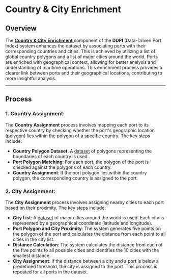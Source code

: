 # Country & City Enrichment

## Overview

The [**Country & City Enrichment** ](../src/post_processing/geo_information_enrichment.py) component of the **DDPI** (Data-Driven Port Index) system enhances the dataset by associating ports with their corresponding countries and cities. This is achieved by utilizing a list of global country polygons and a list of major cities around the world. Ports are enriched with geographical context, allowing for better analysis and understanding of maritime operations. This enrichment process provides a clearer link between ports and their geographical locations, contributing to more insightful analysis.

---

## Process

### 1. **Country Assignment**: 

The **Country Assignment** process involves mapping each port to its respective country by checking whether the port's geographic location (polygon) lies within the polygon of a specific country. The key steps include:
- **Country Polygon Dataset**: A [dataset](../data/world.geojson)  of polygons representing the boundaries of each country is used.
- **Port Polygon Matching**: For each port, the polygon of the port is checked against the polygons of each country.
- **Country Assignment**: If the port polygon lies within the country polygon, the corresponding country is assigned to the port.

### 2. **City Assignment**: 

The **City Assignment** process involves assigning nearby cities to each port based on their proximity. The key steps include:
- **City List**: A [dataset](../data/cities.geojson) of major cities around the world is used. Each city is represented by a geographical coordinate (latitude and longitude).
- **Port Polygon and City Proximity**: The system generates five points on the polygon of the port and calculates the distance from each point to all cities in the city list.
- **Distance Calculation**: The system calculates the distance from each of the five points to all possible cities and identifies the 10 cities with the smallest distance.
- **City Assignment**: If the distance between a city and a port is below a predefined threshold, the city is assigned to the port. This process is repeated for all ports in the dataset.




